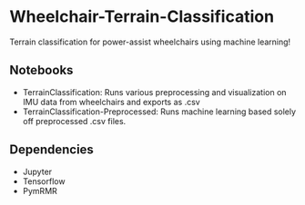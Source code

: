 # Wheelchair-Terrain-Classification

Terrain classification for power-assist wheelchairs using machine learning!

## Notebooks

- TerrainClassification: Runs various preprocessing and visualization on IMU data from wheelchairs and exports as .csv
- TerrainClassification-Preprocessed: Runs machine learning based solely off preprocessed .csv files.

## Dependencies

- Jupyter
- Tensorflow
- PymRMR
